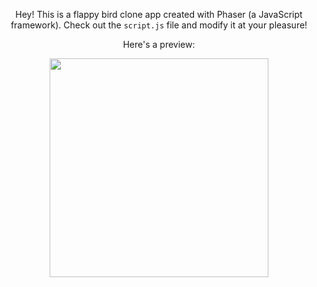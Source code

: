 <div align="center">

Hey! This is a flappy bird clone app created with Phaser (a JavaScript framework).
Check out the `script.js` file and modify it at your pleasure!

Here's a preview:

<img src="./assets/preview.gif" width="350"/>

</div>
